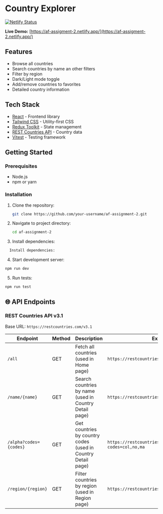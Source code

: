 
# Country Explorer

[![Netlify Status](https://api.netlify.com/api/v1/badges/874ca4ce-46cb-480d-bf66-56fac50cacf0/deploy-status)](https://app.netlify.com/sites/af-assigment-2/deploys)

**Live Demo:** [https://af-assigment-2.netlify.app/](https://af-assigment-2.netlify.app/)

## Features

- Browse all countries
- Search countries by name an other filters
- Filter by region
- Dark/Light mode toggle
- Add/remove countries to favorites
- Detailed country information

## Tech Stack

- [React](https://reactjs.org/) - Frontend library
- [Tailwind CSS](https://tailwindcss.com/) - Utility-first CSS
- [Redux Toolkit](https://redux-toolkit.js.org/) - State management
- [REST Countries API](https://restcountries.com/) - Country data
- [Vitest](https://vitest.dev/) - Testing framework

## Getting Started

### Prerequisites

- Node.js
- npm or yarn

### Installation

1. Clone the repository:
   ```bash
   git clone https://github.com/your-username/af-assignment-2.git
   ```
2. Navigate to project directory:
    ```bash
    cd af-assignment-2
    ```
3. Install dependencies:
  ```bash
    Install dependencies:
  ```
4. Start development server:
```bash
npm run dev
```
5. Run tests:
```bash
npm run test
```
## 🌐 API Endpoints

### REST Countries API v3.1
Base URL: `https://restcountries.com/v3.1`

| Endpoint | Method | Description | Example |
|----------|--------|-------------|---------|
| `/all` | GET | Fetch all countries (used in Home page) | `https://restcountries.com/v3.1/all` |
| `/name/{name}` | GET | Search countries by name (used in Country Detail page) | `https://restcountries.com/v3.1/name/france` |
| `/alpha?codes={codes}` | GET | Get countries by country codes (used in Country Detail page) | `https://restcountries.com/v3.1/alpha?codes=col,no,ma` |
| `/region/{region}` | GET | Filter countries by region (used in Region page) | `https://restcountries.com/v3.1/region/europe` |
